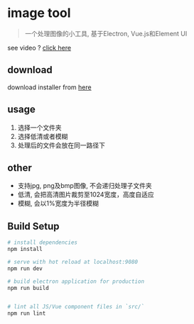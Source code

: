 # image tool

> 一个处理图像的小工具, 基于Electron, Vue.js和Element UI

see video ? [click here](https://res.cloudinary.com/digf90pwi/video/upload/v1504158510/img-tool_zlfmxb.mp4)

## download

download installer from [here](https://github.com/Soontao/image-tool/releases/tag/v0.0.0)

## usage

1. 选择一个文件夹
1. 选择低清或者模糊
1. 处理后的文件会放在同一路径下

## other

* 支持jpg, png及bmp图像, 不会递归处理子文件夹
* 低清, 会把高清图片裁剪至1024宽度，高度自适应
* 模糊, 会以1%宽度为半径模糊

## Build Setup

``` bash
# install dependencies
npm install

# serve with hot reload at localhost:9080
npm run dev

# build electron application for production
npm run build


# lint all JS/Vue component files in `src/`
npm run lint

```
